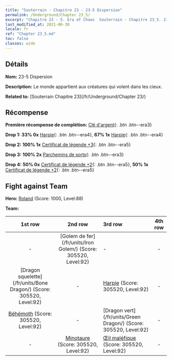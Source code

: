 ```yaml
---
title: "Souterrain - Chapitre 23 - 23-5 Dispersion"
permalink: /Underground/Chapter 23_5/
excerpt: "Chapitre 23 - 5. Era of Chaos  Souterrain - Chapitre 23_5. 23-5 Dispersion"
last_modified_at: 2021-06-30
locale: fr
ref: "Chapter 23_5.md"
toc: false
classes: wide
---
```


## Détails

 **Nom:** 23-5 Dispersion

 **Description:** Le monde appartient aux créatures qui volent dans les cieux.

 **Related to:** [Souterrain Chapitre 23](/fr/Underground/Chapter 23/)

## Récompense

 **Première récompense de complétion:** [Clé d'argent](/ItemsFR/con_693/){: .btn .btn--era3}

 **Drop 1:** **33% 0x** [Harpie](/ItemsFR/unt_245/){: .btn .btn--era4}, **67% 1x** [Harpie](/ItemsFR/unt_245/){: .btn .btn--era4}

 **Drop 2:** **100% 1x** [Certificat de légende +3](/ItemsFR/mat_88/){: .btn .btn--era5}

 **Drop 3:** **100% 2x** [Parchemins de sorts](/ItemsFR/con_694/){: .btn .btn--era3}

 **Drop 4:** **50% 0x** [Certificat de légende +2](/ItemsFR/mat_81/){: .btn .btn--era5}, **50% 1x** [Certificat de légende +2](/ItemsFR/mat_81/){: .btn .btn--era5}


## Fight against Team
 **Hero:** [Roland](/fr/heroes/Roland/) (Score: 1000, Level:88)

 **Team:**


  | 1st row | 2nd row | 3rd row | 4th row |
  |:----:|:----:|:----|:----:|
  | - | [Golem de fer](/fr/units/Iron Golem/) (Score: 305520, Level:92)  | - | - |
  | [Dragon squelette](/fr/units/Bone Dragon/) (Score: 305520, Level:92)  | - | [Harpie](/fr/units/Harpy/) (Score: 305520, Level:92)  | - |
  | [Béhémoth](/fr/units/Behemoth/) (Score: 305520, Level:92)  | - | [Dragon vert](/fr/units/Green Dragon/) (Score: 305520, Level:92)  | - |
  | - | [Minotaure](/fr/units/Minotaur/) (Score: 305520, Level:92)  | [Œil maléfique](/fr/units/Beholder/) (Score: 305520, Level:92)  | - |


